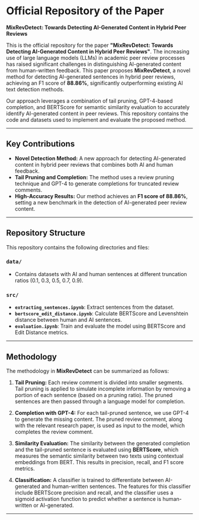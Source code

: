 # Official Repository of the Paper  
**MixRevDetect: Towards Detecting AI-Generated Content in Hybrid Peer Reviews**

This is the official repository for the paper **"MixRevDetect: Towards Detecting AI-Generated Content in Hybrid Peer Reviews"**. The increasing use of large language models (LLMs) in academic peer review processes has raised significant challenges in distinguishing AI-generated content from human-written feedback. This paper proposes **MixRevDetect**, a novel method for detecting AI-generated sentences in hybrid peer reviews, achieving an F1 score of **88.86%**, significantly outperforming existing AI text detection methods.

Our approach leverages a combination of tail pruning, GPT-4-based completion, and BERTScore for semantic similarity evaluation to accurately identify AI-generated content in peer reviews. This repository contains the code and datasets used to implement and evaluate the proposed method.

---

## Key Contributions

- **Novel Detection Method:** A new approach for detecting AI-generated content in hybrid peer reviews that combines both AI and human feedback.
- **Tail Pruning and Completion:** The method uses a review pruning technique and GPT-4 to generate completions for truncated review comments.
- **High-Accuracy Results:** Our method achieves an **F1 score of 88.86%**, setting a new benchmark in the detection of AI-generated peer review content.

---

## Repository Structure

This repository contains the following directories and files:

### `data/`
- Contains datasets with AI and human sentences at different truncation ratios (0.1, 0.3, 0.5, 0.7, 0.9).

### `src/`
- **`extracting_sentences.ipynb`**: Extract sentences from the dataset.
- **`bertscore_edit_distance.ipynb`**: Calculate BERTScore and Levenshtein distance between human and AI sentences.
- **`evaluation.ipynb`**: Train and evaluate the model using BERTScore and Edit Distance metrics.

---

## Methodology

The methodology in **MixRevDetect** can be summarized as follows:

1. **Tail Pruning:** Each review comment is divided into smaller segments. Tail pruning is applied to simulate incomplete information by removing a portion of each sentence (based on a pruning ratio). The pruned sentences are then passed through a language model for completion.

2. **Completion with GPT-4:** For each tail-pruned sentence, we use GPT-4 to generate the missing content. The pruned review comment, along with the relevant research paper, is used as input to the model, which completes the review comment.

3. **Similarity Evaluation:** The similarity between the generated completion and the tail-pruned sentence is evaluated using **BERTScore**, which measures the semantic similarity between two texts using contextual embeddings from BERT. This results in precision, recall, and F1 score metrics.

4. **Classification:** A classifier is trained to differentiate between AI-generated and human-written sentences. The features for this classifier include BERTScore precision and recall, and the classifier uses a sigmoid activation function to predict whether a sentence is human-written or AI-generated.

---
